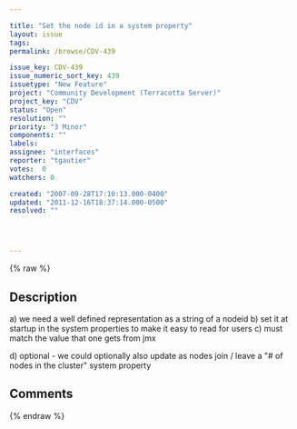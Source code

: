 ```yaml
---

title: "Set the node id in a system property"
layout: issue
tags: 
permalink: /browse/CDV-439

issue_key: CDV-439
issue_numeric_sort_key: 439
issuetype: "New Feature"
project: "Community Development (Terracotta Server)"
project_key: "CDV"
status: "Open"
resolution: ""
priority: "3 Minor"
components: ""
labels: 
assignee: "interfaces"
reporter: "tgautier"
votes:  0
watchers: 0

created: "2007-09-28T17:10:13.000-0400"
updated: "2011-12-16T18:37:14.000-0500"
resolved: ""




---
```


{% raw %}

## Description

<div markdown="1" class="description">

a) we need a well defined representation as a string of a nodeid
b) set it at startup in the system properties to make it easy to read for users
c) must match the value that one gets from jmx

d) optional - we could optionally also update as nodes join / leave a "# of nodes in the cluster" system property



</div>

## Comments



{% endraw %}
